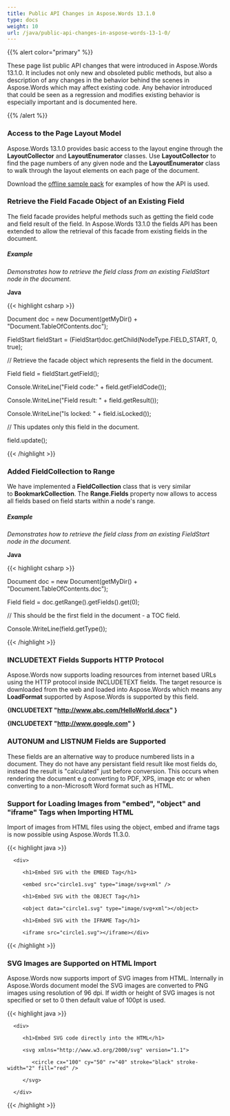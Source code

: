 ```yaml
---
title: Public API Changes in Aspose.Words 13.1.0
type: docs
weight: 10
url: /java/public-api-changes-in-aspose-words-13-1-0/
---
```


{{% alert color="primary" %}} 

These page list public API changes that were introduced in Aspose.Words 13.1.0. It includes not only new and obsoleted public methods, but also a description of any changes in the behavior behind the scenes in Aspose.Words which may affect existing code. Any behavior introduced that could be seen as a regression and modifies existing behavior is especially important and is documented here.

{{% /alert %}} 
### **Access to the Page Layout Model**
Aspose.Words 13.1.0 provides basic access to the layout engine through the **LayoutCollector** and **LayoutEnumerator** classes. Use **LayoutCollector** to find the page numbers of any given node and the **LayoutEnumerator** class to walk through the layout elements on each page of the document.

Download the [offline sample pack](http://www.aspose.com/community/files/72/java-components/aspose.words-for-java/entry187175.aspx) for examples of how the API is used.
### **Retrieve the Field Facade Object of an Existing Field**
The field facade provides helpful methods such as getting the field code and field result of the field. In Aspose.Words 13.1.0 the fields API has been extended to allow the retrieval of this facade from existing fields in the document.
##### **Example**
*Demonstrates how to retrieve the field class from an existing FieldStart node in the document.*

**Java**

{{< highlight csharp >}}

 Document doc = new Document(getMyDir() + "Document.TableOfContents.doc");

FieldStart fieldStart = (FieldStart)doc.getChild(NodeType.FIELD_START, 0, true);

// Retrieve the facade object which represents the field in the document.

Field field = fieldStart.getField();

Console.WriteLine("Field code:" + field.getFieldCode());

Console.WriteLine("Field result: " + field.getResult());

Console.WriteLine("Is locked: " + field.isLocked());

// This updates only this field in the document.

field.update();

{{< /highlight >}}
### **Added FieldCollection to Range**
We have implemented a **FieldCollection** class that is very similar to **BookmarkCollection**. The **Range.Fields** property now allows to access all fields based on field starts within a node's range.
##### **Example**
*Demonstrates how to retrieve the field class from an existing FieldStart node in the document.*

**Java**

{{< highlight csharp >}}

 Document doc = new Document(getMyDir() + "Document.TableOfContents.doc");

Field field = doc.getRange().getFields().get(0);

// This should be the first field in the document - a TOC field.

Console.WriteLine(field.getType());

{{< /highlight >}}
### **INCLUDETEXT Fields Supports HTTP Protocol**
Aspose.Words now supports loading resources from internet based URLs using the HTTP protocol inside INCLUDETEXT fields. The target resource is downloaded from the web and loaded into Aspose.Words which means any **LoadFormat** supported by Aspose.Words is supported by this field.

**{INCLUDETEXT "http://www.abc.com/HelloWorld.docx" }**

**{INCLUDETEXT "http://www.google.com" }**
### **AUTONUM and LISTNUM Fields are Supported**
These fields are an alternative way to produce numbered lists in a document. They do not have any persistant field result like most fields do, instead the result is "calculated" just before conversion. This occurs when rendering the document e.g converting to PDF, XPS, image etc or when converting to a non-Microsoft Word format such as HTML.
### **Support for Loading Images from "embed", "object" and "iframe" Tags when Importing HTML**
Import of images from HTML files using the object, embed and iframe tags is now possible using Aspose.Words 11.3.0.

{{< highlight java >}}

 <html>

   <body>

      <div>

         <h1>Embed SVG with the EMBED Tag</h1>

         <embed src="circle1.svg" type="image/svg+xml" />

         <h1>Embed SVG with the OBJECT Tag</h1>

         <object data="circle1.svg" type="image/svg+xml"></object>

         <h1>Embed SVG with the IFRAME Tag</h1>

         <iframe src="circle1.svg"></iframe></div>

   </body>

</html>

{{< /highlight >}}
### **SVG Images are Supported on HTML Import**
Aspose.Words now supports import of SVG images from HTML. Internally in Aspose.Words document model the SVG images are converted to PNG images using resolution of 96 dpi. If width or height of SVG images is not specified or set to 0 then default value of 100pt is used.

{{< highlight java >}}

 <html>

   <body>

      <div>

         <h1>Embed SVG code directly into the HTML</h1>

         <svg xmlns="http://www.w3.org/2000/svg" version="1.1">

            <circle cx="100" cy="50" r="40" stroke="black" stroke-width="2" fill="red" />

         </svg>

      </div>

   </body>

</html>


{{< /highlight >}}
